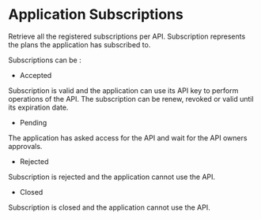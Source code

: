 # Application Subscriptions

Retrieve all the registered subscriptions per API. Subscription represents the plans the application has subscribed to.

Subscriptions can be : 

* Accepted

Subscription is valid and the application can use its API key to perform operations of the API. 
The subscription can be renew, revoked or valid until its expiration date.

* Pending

The application has asked access for the API and wait for the API owners approvals.

* Rejected

Subscription is rejected and the application cannot use the API.

* Closed

Subscription is closed and the application cannot use the API.
